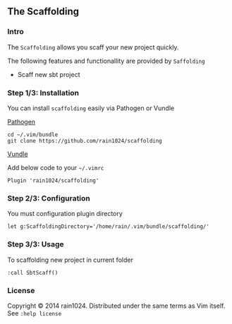 ## The Scaffolding

### Intro

The `Scaffolding` allows you scaff your new project quickly. 

The following features and functionallity are provided by `Saffolding`

* Scaff new sbt project

### Step 1/3: Installation

You can install `scaffolding` easily via Pathogen or Vundle

[Pathogen](https://github.com/tpope/vim-pathogen)

```
cd ~/.vim/bundle
git clone https://github.com/rain1024/scaffolding
```

[Vundle](https://github.com/gmarik/Vundle.vim)

Add below code to your `~/.vimrc`

```
Plugin 'rain1024/scaffolding'
```

### Step 2/3: Configuration

You must configuration plugin directory

```
let g:ScaffoldingDirectory='/home/rain/.vim/bundle/scaffolding/'
```

### Step 3/3: Usage

To scaffolding new project in current folder

```
:call SbtScaff()
```

### License

Copyright © 2014 rain1024. Distributed under the same terms as Vim itself.  See `:help license`
